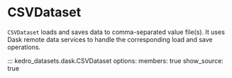# CSVDataset

`CSVDataset` loads and saves data to comma-separated value file(s). It uses Dask remote data services to handle the corresponding load and save operations.

::: kedro_datasets.dask.CSVDataset
    options:
        members: true
        show_source: true
